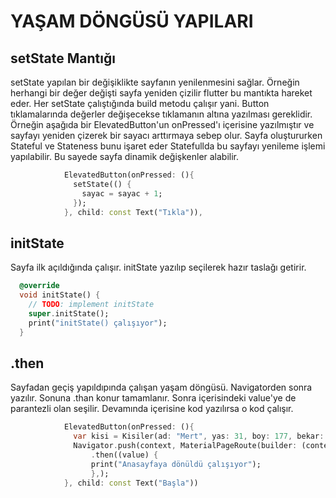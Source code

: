 # YAŞAM DÖNGÜSÜ YAPILARI
## setState Mantığı
setState yapılan bir değişiklikte sayfanın yenilenmesini sağlar. Örneğin herhangi bir değer değişti sayfa yeniden çizilir flutter bu mantıkta hareket eder. Her setState çalıştığında build metodu çalışır yani. Button tıklamalarında değerler değişecekse tıklamanın altına yazılması gereklidir. Örneğin aşağıda bir ElevatedButton'un onPressed'ı içerisine yazılmıştır ve sayfayı yeniden çizerek bir sayacı arttırmaya sebep olur. Sayfa oluştururken Stateful ve Stateness bunu işaret eder Statefullda bu sayfayı yenileme işlemi yapılabilir. Bu sayede sayfa dinamik değişkenler alabilir.
```dart
            ElevatedButton(onPressed: (){
              setState(() {
                sayac = sayac + 1;
              });
            }, child: const Text("Tıkla")),
```
## initState
Sayfa ilk açıldığında çalışır. initState yazılıp seçilerek hazır taslağı getirir.
```dart
  @override
  void initState() {
    // TODO: implement initState
    super.initState();
    print("initState() çalışıyor");
  }
```
## .then
Sayfadan geçiş yapıldıpında çalışan yaşam döngüsü. Navigatorden sonra yazılır. Sonuna .than konur tamamlanır. Sonra içerisindeki value'ye de parantezli olan seşilir. Devamında içerisine kod yazılırsa o kod çalışır.
```dart
            ElevatedButton(onPressed: (){
              var kisi = Kisiler(ad: "Mert", yas: 31, boy: 177, bekar: false);
              Navigator.push(context, MaterialPageRoute(builder: (context) => OyunEkrani(kisi: kisi),))
                  .then((value) {
                  print("Anasayfaya dönüldü çalışıyor");
                  },);
            }, child: const Text("Başla"))
```
